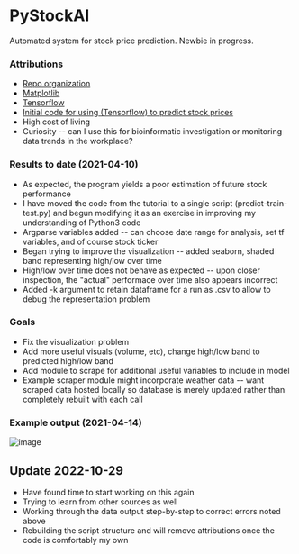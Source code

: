 # PyStockAI
Automated system for stock price prediction. Newbie in progress.


### Attributions  
 * [Repo organization](https://docs.python-guide.org/writing/structure/)  
 * [Matplotlib](https://matplotlib.org/)  
 * [Tensorflow](https://www.tensorflow.org/)  
 * [Initial code for using (Tensorflow) to predict stock prices](https://www.thepythoncode.com/article/stock-price-prediction-in-python-using-tensorflow-2-and-keras)  
 * High cost of living  
 * Curiosity -- can I use this for bioinformatic investigation or monitoring data trends in the workplace?

### Results to date (2021-04-10)
 * As expected, the program yields a poor estimation of future stock performance
 * I have moved the code from the tutorial to a single script (predict-train-test.py) and begun modifying it as an exercise in improving my understanding of Python3 code
 * Argparse variables added -- can choose date range for analysis, set tf variables, and of course stock ticker
 * Began trying to improve the visualization -- added seaborn, shaded band representing high/low over time
 * High/low over time does not behave as expected -- upon closer inspection, the "actual" performace over time also appears incorrect
 * Added -k argument to retain dataframe for a run as .csv to allow to debug the representation problem

### Goals
 * Fix the visualization problem
 * Add more useful visuals (volume, etc), change high/low band to predicted high/low band
 * Add module to scrape for additional useful variables to include in model
 * Example scraper module might incorporate weather data -- want scraped data hosted locally so database is merely updated rather than completely rebuilt with each call

### Example output (2021-04-14)
![image](https://user-images.githubusercontent.com/47641830/114779654-3ac3d800-9d2b-11eb-97a5-9ddf37953a9b.png)

## Update 2022-10-29
 * Have found time to start working on this again
 * Trying to learn from other sources as well
 * Working through the data output step-by-step to correct errors noted above
 * Rebuilding the script structure and will remove attributions once the code is comfortably my own

